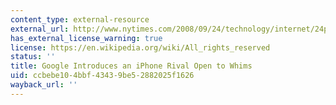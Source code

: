 ```yaml
---
content_type: external-resource
external_url: http://www.nytimes.com/2008/09/24/technology/internet/24phone.html?scp=1&sq=an%20iphone%20rival%20open%20to%20whims&st=cse
has_external_license_warning: true
license: https://en.wikipedia.org/wiki/All_rights_reserved
status: ''
title: Google Introduces an iPhone Rival Open to Whims
uid: ccbebe10-4bbf-4343-9be5-2882025f1626
wayback_url: ''
---
```

